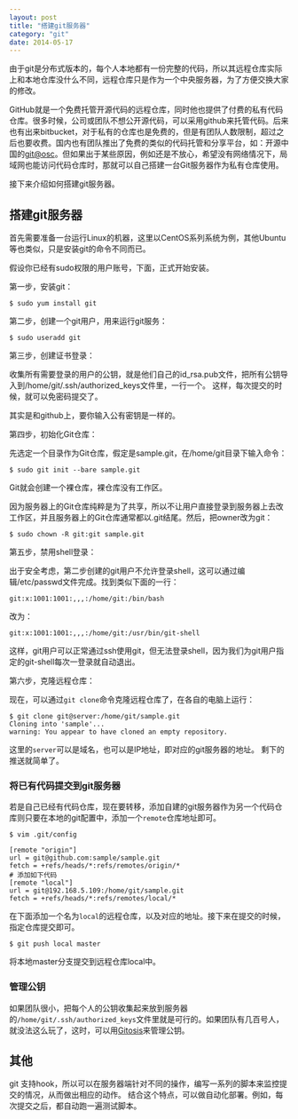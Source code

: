 ```yaml
---
layout: post
title: "搭建git服务器"
category: "git"
date: 2014-05-17
---
```



由于git是分布式版本的，每个人本地都有一份完整的代码，所以其远程仓库实际上和本地仓库没什么不同，远程仓库只是作为一个中央服务器，为了方便交换大家的修改。

GitHub就是一个免费托管开源代码的远程仓库，同时他也提供了付费的私有代码仓库。很多时候，公司或团队不想公开源代码，可以采用github来托管代码。后来也有出来bitbucket，对于私有的仓库也是免费的，但是有团队人数限制，超过之后也要收费。国内也有团队推出了免费的类似的代码托管和分享平台，如：开源中国的[git@osc][git oschina]。但如果出于某些原因，例如还是不放心，希望没有网络情况下，局域网也能访问代码仓库时，那就可以自己搭建一台Git服务器作为私有仓库使用。

接下来介绍如何搭建git服务器。

<!-- more -->

## 搭建git服务器

首先需要准备一台运行Linux的机器，这里以CentOS系列系统为例，其他Ubuntu等也类似，只是安装git的命令不同而已。

假设你已经有sudo权限的用户账号，下面，正式开始安装。

第一步，安装git：

	$ sudo yum install git

第二步，创建一个git用户，用来运行git服务：

	$ sudo useradd git

第三步，创建证书登录：

收集所有需要登录的用户的公钥，就是他们自己的id_rsa.pub文件，把所有公钥导入到/home/git/.ssh/authorized_keys文件里，一行一个。
这样，每次提交的时候，就可以免密码提交了。

其实是和github上，要你输入公有密钥是一样的。

第四步，初始化Git仓库：

先选定一个目录作为Git仓库，假定是sample.git，在/home/git目录下输入命令：

	$ sudo git init --bare sample.git

Git就会创建一个裸仓库，裸仓库没有工作区。

因为服务器上的Git仓库纯粹是为了共享，所以不让用户直接登录到服务器上去改工作区，并且服务器上的Git仓库通常都以.git结尾。然后，把owner改为git：

	$ sudo chown -R git:git sample.git

第五步，禁用shell登录：

出于安全考虑，第二步创建的git用户不允许登录shell，这可以通过编辑/etc/passwd文件完成。找到类似下面的一行：

	git:x:1001:1001:,,,:/home/git:/bin/bash

改为：

	git:x:1001:1001:,,,:/home/git:/usr/bin/git-shell

这样，git用户可以正常通过ssh使用git，但无法登录shell，因为我们为git用户指定的git-shell每次一登录就自动退出。

第六步，克隆远程仓库：

现在，可以通过`git clone`命令克隆远程仓库了，在各自的电脑上运行：

	$ git clone git@server:/home/git/sample.git
	Cloning into 'sample'...
	warning: You appear to have cloned an empty repository.

这里的`server`可以是域名，也可以是IP地址，即对应的git服务器的地址。
剩下的推送就简单了。


### 将已有代码提交到git服务器

若是自己已经有代码仓库，现在要转移，添加自建的git服务器作为另一个代码仓库则只要在本地的git配置中，添加一个`remote`仓库地址即可。

	$ vim .git/config

	[remote "origin"]
	url = git@github.com:sample/sample.git
	fetch = +refs/heads/*:refs/remotes/origin/*
	# 添加如下代码
	[remote "local"]
	url = git@192.168.5.109:/home/git/sample.git
	fetch = +refs/heads/*:refs/remotes/local/*

在下面添加一个名为`local`的远程仓库，以及对应的地址。接下来在提交的时候，指定仓库提交即可。

	$ git push local master

将本地master分支提交到远程仓库local中。


### 管理公钥

如果团队很小，把每个人的公钥收集起来放到服务器的`/home/git/.ssh/authorized_keys`文件里就是可行的。如果团队有几百号人，就没法这么玩了，这时，可以用[Gitosis][gitosis]来管理公钥。


## 其他

git 支持hook，所以可以在服务器端针对不同的操作，编写一系列的脚本来监控提交的情况，从而做出相应的动作。
结合这个特点，可以做自动化部署。例如，每次提交之后，都自动跑一遍测试脚本。





[git oschina]: http://git.oschina.net/
[gitosis]: https://github.com/res0nat0r/gitosis